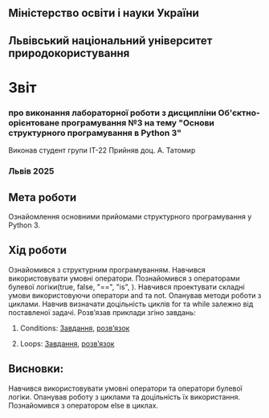 ## Міністерство освіти і науки України

## Львівський національний університет природокористування
# Звіт 
### про виконання лабораторної роботи з дисципліни Об'єктно-орієнтоване програмування №3 на тему "Основи структурного програмування в Python 3"
Виконав студент групи ІТ-22
Прийняв доц. А. Татомир
### Львів 2025

## Мета роботи
Ознайомлення основними прийомами структурного програмування у Python 3.

## Хід роботи
Ознайомився з структурним програмуванням.
Навчився використовувати умовні оператори.
Познайомився з операторами булевої логіки(true, false, "==", "is", ).
Навчився проектувати складні умови використовуючи оператори and та not.
Опанував методи роботи з циклами. Навчив визначати доцільність циклів for та while залежно від поставленої задачі.
Розв’язав приклади згіно завдань:
1. Conditions:
[Завдання](https://www.learnpython.org/en/Conditions), [розв’язок](lab-3-conditions.py)

2. Loops: [Завдання](https://www.learnpython.org/en/Loops), [розв’язок](lab-3-loops.py)

## Висновки:
Навчився використовувати умовні оператори та оператори булевої логіки.
Опанував роботу з циклами та доцільність їх використання. Познайомився з оператором else в циклах.